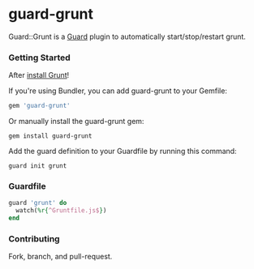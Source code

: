 # guard-grunt

Guard::Grunt is a [Guard](http://guardgem.org/) plugin to automatically
start/stop/restart grunt.

### Getting Started

After [install
Grunt](http://gruntjs.com/getting-started)!

If you're using Bundler, you can add guard-grunt to your Gemfile:

```ruby
gem 'guard-grunt'
```

Or manually install the guard-grunt gem:

```shell
gem install guard-grunt
```

Add the guard definition to your Guardfile by running this command:

```shell
guard init grunt
```

### Guardfile

```ruby
guard 'grunt' do
  watch(%r{^Gruntfile.js$})
end
```

### Contributing

Fork, branch, and pull-request.
